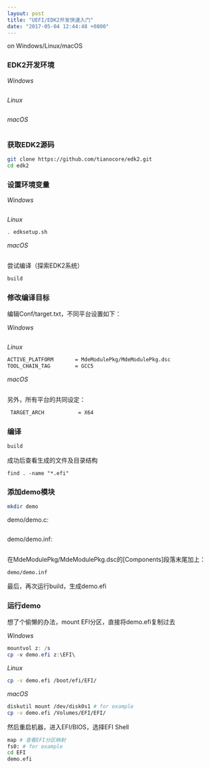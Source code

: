 ```yaml
---
layout: post
title: "UEFI/EDK2开发快速入门"
date: "2017-05-04 12:44:48 +0800"
---
```


on Windows/Linux/macOS

### EDK2开发环境

_Windows_
```powershell
```

_Linux_
```bash
```

_macOS_
```bash
```

### 获取EDK2源码
```bash
git clone https://github.com/tianocore/edk2.git
cd edk2
```

### 设置环境变量

_Windows_
```powershell
```

_Linux_
```bash
. edksetup.sh
```

_macOS_
```bash
```

尝试编译（探索EDK2系统）
```bash
build
```

### 修改编译目标
编辑Conf/target.txt，不同平台设置如下：

_Windows_
```powershell
```

_Linux_
```bash
ACTIVE_PLATFORM       = MdeModulePkg/MdeModulePkg.dsc
TOOL_CHAIN_TAG        = GCC5
```

_macOS_
```bash
```

另外，所有平台的共同设定：
```bash
 TARGET_ARCH           = X64
 ```

### 编译
```bash
build
```
成功后查看生成的文件及目录结构
```
find . -name "*.efi"
```

### 添加demo模块
```bash
mkdir demo
```

demo/demo.c:
```c

```

demo/demo.inf:
```inf

```

在MdeModulePkg/MdeModulePkg.dsc的[Components]段落末尾加上：
```
demo/demo.inf
```

最后，再次运行build，生成demo.efi

### 运行demo
想了个偷懒的办法，mount EFI分区，直接将demo.efi复制过去

_Windows_
```powershell
mountvol z: /s
cp -v demo.efi z:\EFI\
```

_Linux_
```bash
cp -v demo.efi /boot/efi/EFI/
```

_macOS_
```bash
diskutil mount /dev/disk0s1 # for example
cp -v demo.efi /Volumes/EFI/EFI/
```

然后重启机器，进入EFI/BIOS，选择EFI Shell
```bash
map # 查看EFI分区映射
fs0: # for example
cd EFI
demo.efi
```
